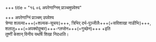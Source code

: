+++
title = "१६ ०६ अपरेणाग्निम् प्राञ्चमुपवेश्य"

+++
अपरेणाग्निं प्राञ्चम् उपवेश्य  
त्रेण्या शलल्या+++(=शल्यक-सूचयः)+++, त्रिभिर् दर्भ-पुञ्जीलैः+++(=सविशाखा नाडीभिः)+++, शलालु+++(=अपक्वोदुम्बर)+++-ग्लप्सेन+++(=गुच्छेन)+++ +इति  
तूष्णीं केशान् विनीय यथर्षि शिखा निदधाति।  
